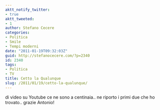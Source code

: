 ```yaml
---
aktt_notify_twitter:
- true
aktt_tweeted:
- 1
author: Stefano Cecere
categories:
- Politica
- Smile
- Tempi moderni
date: "2011-01-19T09:32:03Z"
guid: http://stefanocecere.com/?p=2340
id: 2340
tags:
- Politica
- TV
title: Cetto la Qualunque
slug: /2011/01/19/cetto-la-qualunque/
---
```


di video su Youtube ce ne sono a centinaia.. ne riporto i primi due che ho trovato.. grazie Antonio!